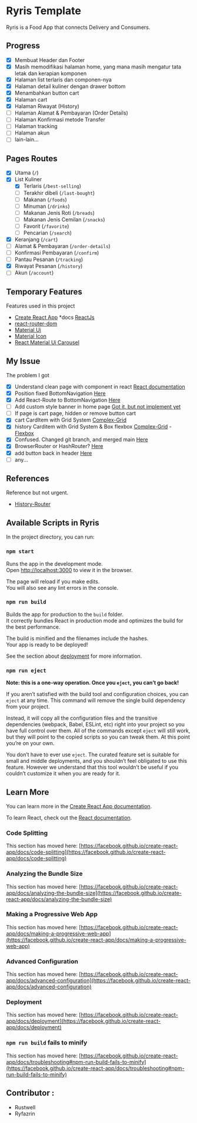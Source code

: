 # Ryris Template

Ryris is a Food App that connects Delivery and Consumers.

## Progress

- [x] Membuat Header dan Footer
- [x] Masih memodifikasi halaman home, yang mana masih mengatur tata letak dan kerapian komponen
- [x] Halaman list terlaris dan componen-nya
- [x] Halaman detail kuliner dengan drawer bottom
- [x] Menambahkan button cart
- [x] Halaman cart
- [x] Halaman Riwayat (History)
- [ ] Halaman Alamat & Pembayaran (Order Details)
- [ ] Halaman Konfirmasi metode Transfer
- [ ] Halaman tracking
- [ ] Halaman akun
- [ ] lain-lain...

## Pages Routes
- [x] Utama (`/`)
- [x] List Kuliner 
  - [x] Terlaris (`/best-selling`)
  - [ ] Terakhir dibeli (`/last-bought`)
  - [ ] Makanan (`/foods`)
  - [ ] Minuman (`/drinks`)
  - [ ] Makanan Jenis Roti (`/breads`)
  - [ ] Makanan Jenis Cemilan (`/snacks`)
  - [ ] Favorit (`/favorite`)
  - [ ] Pencarian (`/search`)
- [x] Keranjang (`/cart`)
- [ ] Alamat & Pembayaran (`/order-details`)
- [ ] Konfirmasi Pembayaran (`/confirm`)
- [ ] Pantau Pesanan (`/tracking`)
- [x] Riwayat Pesanan (`/history`)
- [ ] Akun (`/account`)

## Temporary Features

Features used in this project
* [Create React App](https://create-react-app.dev/) *docs [ReactJs](https://reactjs.org/)
* [react-router-dom](https://reactrouter.com/web/guides/quick-start)
* [Material Ui](https://material-ui.com/)
* [Material Icon](https://fonts.google.com/icons?selected=Material+Icons)
* [React Material Ui Carousel](https://www.npmjs.com/package/react-material-ui-carousel)

## My Issue

The problem I got
- [x] Understand clean page with component in react [React documentation](https://reactjs.org/)
- [x] Position fixed BottomNavigation [Here](https://stackoverflow.com/questions/49145960/material-ui-bottomnavigation-is-not-sticky-by-default)
- [x] Add React-Route to BottomNavigation [Here](https://stackoverflow.com/questions/48443772/react-material-ui-bottomnavigation-component-routing-issue/51255699)
- [ ] Add custom style banner in home page [Got it, but not implement yet](https://learus.github.io/react-material-ui-carousel/)
- [ ] If page is cart page, hidden or remove button cart
- [x] cart CardItem with Grid System [Complex-Grid](https://material-ui.com/components/grid/#complex-grid)
- [x] history Carditem with Grid System & Box flexbox [Complex-Grid](https://material-ui.com/components/grid/#complex-grid) - [Flexbox](https://material-ui.com/system/flexbox/)
- [x] Confused. Changed git branch, and merged main [Here](https://stackoverflow.com/questions/1628563/move-the-most-recent-commits-to-a-new-branch-with-git)
- [x] BrowserRouter or HashRouter? [Here](https://stackoverflow.com/questions/51974369/what-is-the-difference-between-hashrouter-and-browserrouter-in-react)
- [x] add button back in header [Here](https://www.w3schools.com/jsref/met_his_back.asp)
- [ ] any...

## References

Reference but not urgent.
* [History-Router](https://github.com/remix-run/history/tree/main/docs)

## Available Scripts in Ryris

In the project directory, you can run:

### `npm start`

Runs the app in the development mode.\
Open [http://localhost:3000](http://localhost:3000) to view it in the browser.

The page will reload if you make edits.\
You will also see any lint errors in the console.

### `npm run build`

Builds the app for production to the `build` folder.\
It correctly bundles React in production mode and optimizes the build for the best performance.

The build is minified and the filenames include the hashes.\
Your app is ready to be deployed!

See the section about [deployment](https://facebook.github.io/create-react-app/docs/deployment) for more information.

### `npm run eject`

**Note: this is a one-way operation. Once you `eject`, you can’t go back!**

If you aren’t satisfied with the build tool and configuration choices, you can `eject` at any time. This command will remove the single build dependency from your project.

Instead, it will copy all the configuration files and the transitive dependencies (webpack, Babel, ESLint, etc) right into your project so you have full control over them. All of the commands except `eject` will still work, but they will point to the copied scripts so you can tweak them. At this point you’re on your own.

You don’t have to ever use `eject`. The curated feature set is suitable for small and middle deployments, and you shouldn’t feel obligated to use this feature. However we understand that this tool wouldn’t be useful if you couldn’t customize it when you are ready for it.

## Learn More

You can learn more in the [Create React App documentation](https://facebook.github.io/create-react-app/docs/getting-started).

To learn React, check out the [React documentation](https://reactjs.org/).

### Code Splitting

This section has moved here: [https://facebook.github.io/create-react-app/docs/code-splitting](https://facebook.github.io/create-react-app/docs/code-splitting)

### Analyzing the Bundle Size

This section has moved here: [https://facebook.github.io/create-react-app/docs/analyzing-the-bundle-size](https://facebook.github.io/create-react-app/docs/analyzing-the-bundle-size)

### Making a Progressive Web App

This section has moved here: [https://facebook.github.io/create-react-app/docs/making-a-progressive-web-app](https://facebook.github.io/create-react-app/docs/making-a-progressive-web-app)

### Advanced Configuration

This section has moved here: [https://facebook.github.io/create-react-app/docs/advanced-configuration](https://facebook.github.io/create-react-app/docs/advanced-configuration)

### Deployment

This section has moved here: [https://facebook.github.io/create-react-app/docs/deployment](https://facebook.github.io/create-react-app/docs/deployment)

### `npm run build` fails to minify

This section has moved here: [https://facebook.github.io/create-react-app/docs/troubleshooting#npm-run-build-fails-to-minify](https://facebook.github.io/create-react-app/docs/troubleshooting#npm-run-build-fails-to-minify)

## Contributor :
- Rustwell
- Ryfazrin
